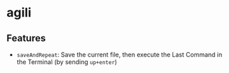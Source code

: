 # agili

## Features

* `saveAndRepeat`: Save the current file, then execute the Last Command in the Terminal (by sending `up+enter`)

